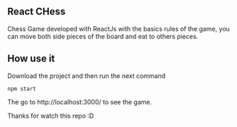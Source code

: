 ## React CHess
Chess Game developed with ReactJs with the basics rules of the game, you can move both side pieces of the board and eat to others pieces.

## How use it
Download the project and then run the next command
```
npm start
```
The go to http://localhost:3000/ to see the game.

Thanks for watch this repo :D

